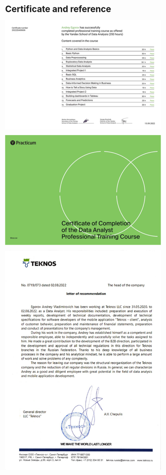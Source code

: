 # Сertificate and reference
 [![Presentation_01](https://github.com/aegorovspb/yandex_data_analyst_projects_eng/blob/main/certificate_and_reference/certificate_00.png)](https://github.com/aegorovspb/)

 [![Presentation_02](https://github.com/aegorovspb/yandex_data_analyst_projects_eng/blob/main/certificate_and_reference/certificate_01.png)](https://github.com/aegorovspb/)

 [![Presentation_03](https://github.com/aegorovspb/yandex_data_analyst_projects_eng/blob/main/certificate_and_reference/recommendation.jpg)](https://github.com/aegorovspb/)
